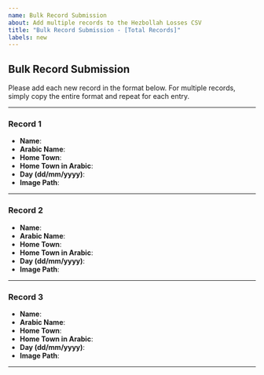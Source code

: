 ```yaml
---
name: Bulk Record Submission
about: Add multiple records to the Hezbollah Losses CSV
title: "Bulk Record Submission - [Total Records]"
labels: new
---
```


## Bulk Record Submission

Please add each new record in the format below. For multiple records, simply copy the entire format and repeat for each entry.

---

### Record 1
- **Name**:  
- **Arabic Name**:  
- **Home Town**:  
- **Home Town in Arabic**:  
- **Day (dd/mm/yyyy)**:  
- **Image Path**:  

---

### Record 2
- **Name**:  
- **Arabic Name**:  
- **Home Town**:  
- **Home Town in Arabic**:  
- **Day (dd/mm/yyyy)**:  
- **Image Path**:  

---

### Record 3
- **Name**:  
- **Arabic Name**:  
- **Home Town**:  
- **Home Town in Arabic**:  
- **Day (dd/mm/yyyy)**:  
- **Image Path**:  

---
